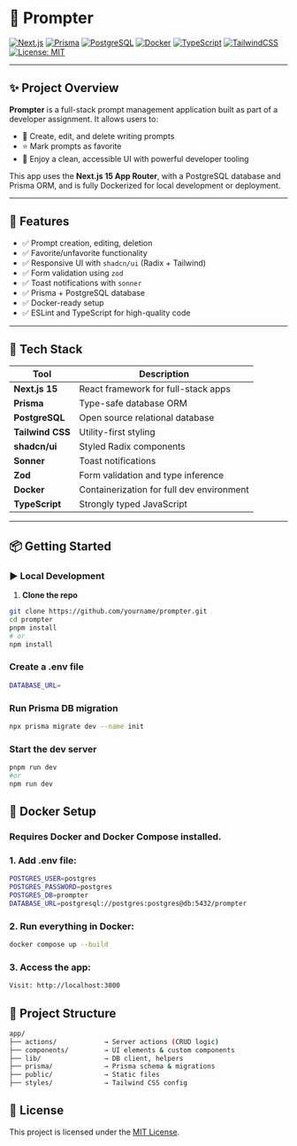 # 🧠 Prompter

[![Next.js](https://img.shields.io/badge/Next.js-15-blue.svg?logo=next.js)](https://nextjs.org/)
[![Prisma](https://img.shields.io/badge/Prisma-ORM-informational?logo=prisma)](https://www.prisma.io/)
[![PostgreSQL](https://img.shields.io/badge/PostgreSQL-Database-blue?logo=postgresql)](https://www.postgresql.org/)
[![Docker](https://img.shields.io/badge/Docker-ready-blue?logo=docker)](https://www.docker.com/)
[![TypeScript](https://img.shields.io/badge/TypeScript-5.x-blue?logo=typescript)](https://www.typescriptlang.org/)
[![TailwindCSS](https://img.shields.io/badge/TailwindCSS-4.x-06b6d4?logo=tailwindcss)](https://tailwindcss.com/)
[![License: MIT](https://img.shields.io/badge/License-MIT-yellow.svg)](https://opensource.org/licenses/MIT)

---

## ✨ Project Overview

**Prompter** is a full-stack prompt management application built as part of a developer assignment. It allows users to:

- 📝 Create, edit, and delete writing prompts
- ⭐ Mark prompts as favorite
- 🎨 Enjoy a clean, accessible UI with powerful developer tooling

This app uses the **Next.js 15 App Router**, with a PostgreSQL database and Prisma ORM, and is fully Dockerized for local development or deployment.

---

## 🚀 Features

- ✅ Prompt creation, editing, deletion
- ✅ Favorite/unfavorite functionality
- ✅ Responsive UI with `shadcn/ui` (Radix + Tailwind)
- ✅ Form validation using `zod`
- ✅ Toast notifications with `sonner`
- ✅ Prisma + PostgreSQL database
- ✅ Docker-ready setup
- ✅ ESLint and TypeScript for high-quality code

---

## 🧰 Tech Stack

| Tool            | Description                               |
|------------------|-------------------------------------------|
| **Next.js 15**   | React framework for full-stack apps       |
| **Prisma**       | Type-safe database ORM                    |
| **PostgreSQL**   | Open source relational database           |
| **Tailwind CSS** | Utility-first styling                     |
| **shadcn/ui**    | Styled Radix components                   |
| **Sonner**       | Toast notifications                       |
| **Zod**          | Form validation and type inference        |
| **Docker**       | Containerization for full dev environment |
| **TypeScript**   | Strongly typed JavaScript                 |

---

## 📦 Getting Started

### ▶️ Local Development

1. **Clone the repo**

```bash
git clone https://github.com/yourname/prompter.git
cd prompter
pnpm install
# or
npm install
```
### Create a .env file
```bash
DATABASE_URL=
```

### Run Prisma DB migration
```bash
npx prisma migrate dev --name init
```
### Start the dev server
```bash
pnpm run dev 
#or 
npm run dev
```
## 🐳 Docker Setup
### Requires Docker and Docker Compose installed.

### 1. Add .env file:
```bash
POSTGRES_USER=postgres
POSTGRES_PASSWORD=postgres
POSTGRES_DB=prompter
DATABASE_URL=postgresql://postgres:postgres@db:5432/prompter
```
### 2. Run everything in Docker:
```bash
docker compose up --build
```
### 3. Access the app:
```bash
Visit: http://localhost:3000
```

## 📁 Project Structure
```bash
app/
├── actions/            → Server actions (CRUD logic)
├── components/         → UI elements & custom components
├── lib/                → DB client, helpers
├── prisma/             → Prisma schema & migrations
├── public/             → Static files
├── styles/             → Tailwind CSS config
```
## 📄 License

This project is licensed under the [MIT License](https://opensource.org/licenses/MIT).


